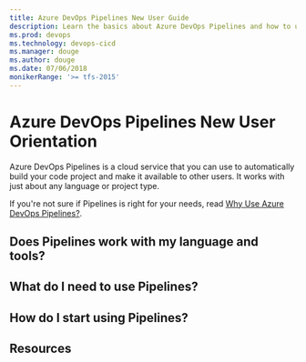 ```yaml
---
title: Azure DevOps Pipelines New User Guide  
description: Learn the basics about Azure DevOps Pipelines and how to use it to automatically build and release code.
ms.prod: devops
ms.technology: devops-cicd
ms.manager: douge
ms.author: douge
ms.date: 07/06/2018
monikerRange: '>= tfs-2015'
---
```


# Azure DevOps Pipelines New User Orientation

Azure DevOps Pipelines is a cloud service that you can use to automatically build your code project and make it available to other users. It works with just about any language or project type.

If you're not sure if Pipelines is right for your needs, read [Why Use Azure DevOps Pipelines?](why-us-pipelines.md).

## Does Pipelines work with my language and tools?

## What do I need to use Pipelines?

## How do I start using Pipelines?

## Resources